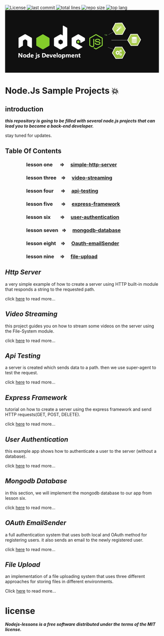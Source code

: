 ![License](https://img.shields.io/github/license/amiryeg1/nodejs-lessons?color=informational&style=for-the-badge)
![last commit](https://img.shields.io/github/last-commit/amiryeg1/nodejs-lessons?style=for-the-badge)
![total lines](https://img.shields.io/tokei/lines/github/amiryeg1/nodejs-lessons?color=blueviolet&style=for-the-badge)
![repo size](https://img.shields.io/github/repo-size/amiryeg1/nodejs-lessons?color=lightgrey&style=for-the-badge)
![top lang](https://img.shields.io/github/languages/top/amiryeg1/nodejs-lessons?color=red&style=for-the-badge)
![nodejs svg](https://github.com/amiryeg1/nodejs-lessons/blob/master/nodejs.jpg)
# Node.Js Sample Projects :collision:

## introduction

***this repository is going to be filled with several node.js projects that can lead you to become a back-end developer.***

stay tuned for updates.

## Table Of Contents
### &emsp;&emsp;&emsp;&emsp;    lesson one    &nbsp;&nbsp;&nbsp;&nbsp;             => &nbsp;&nbsp;&nbsp; [simple-http-server](https://github.com/amiryeg1/nodejs-lessons/tree/master/L1-simple-http-server)
### &emsp;&emsp;&emsp;&emsp;    lesson three  &nbsp;&nbsp;                         => &nbsp;&nbsp;&nbsp; [video-streaming](https://github.com/amiryeg1/nodejs-lessons/tree/master/L3-video-streaming)
### &emsp;&emsp;&emsp;&emsp;    lesson four   &nbsp;&nbsp;&nbsp;&nbsp;             => &nbsp;&nbsp;&nbsp; [api-testing](https://github.com/amiryeg1/nodejs-lessons/tree/master/L4-api-testing) 
### &emsp;&emsp;&emsp;&emsp;    lesson five   &nbsp;&nbsp;&nbsp;&nbsp;&nbsp;       => &nbsp;&nbsp;&nbsp; [express-framework](https://github.com/amiryeg1/nodejs-lessons/tree/master/L5-express-framework)
### &emsp;&emsp;&emsp;&emsp;    lesson six    &nbsp;&nbsp;&nbsp;&nbsp;&nbsp;&nbsp; => &nbsp;&nbsp;&nbsp; [user-authentication](https://github.com/amiryeg1/nodejs-lessons/tree/master/L6-user-authentication)
### &emsp;&emsp;&emsp;&emsp;    lesson seven  &nbsp;                               => &nbsp;&nbsp;&nbsp; [mongodb-database](https://github.com/amiryeg1/nodejs-lessons/tree/master/L7-mongodb-database)
### &emsp;&emsp;&emsp;&emsp;    lesson eight  &nbsp;&nbsp;                         => &nbsp;&nbsp;&nbsp; [Oauth-emailSender](https://github.com/amiryeg1/nodejs-lessons/tree/master/L8-OAuth-EmailSender)
### &emsp;&emsp;&emsp;&emsp;    lesson nine  &nbsp;&nbsp;&nbsp;                         => &nbsp;&nbsp;&nbsp; [file-upload](https://github.com/amiryeg1/nodejs-lessons/blob/master/L9-file-upload)

## ***Http Server***
a very simple example of how to create a server using HTTP built-in module that responds a string to the requested path.

click [here](https://github.com/amiryeg1/nodejs-lessons/blob/master/L1-simple-http-server/README.md) to read more...

## ***Video Streaming***
 this project guides you on how to stream some videos on the server using the File-System module.
 
 click [here](https://github.com/amiryeg1/nodejs-lessons/blob/master/L3-video-streaming/README.md) to read more...
 
## ***Api Testing*** 
a server is created which sends data to a path. then we use super-agent to test the request.

click [here](https://github.com/amiryeg1/nodejs-lessons/blob/master/L4-api-testing/README.md) to read more...
## ***Express Framework***
tutorial on how to create a server using the express framework and send HTTP requests(GET, POST, DELETE).

click [here](https://github.com/amiryeg1/nodejs-lessons/blob/master/L5-express-framework/README.md) to read more...

## ***User Authentication***
this example app shows how to authenticate a user to the server (without a database).

click [here](https://github.com/amiryeg1/nodejs-lessons/blob/master/L6-user-authentication/README.md) to read more...

## ***Mongodb Database***
in this section, we will implement the mongodb database to our app from lesson six. 

click [here](https://github.com/amiryeg1/nodejs-lessons/tree/master/L7-mongodb-database/README.md) to read more...

## ***OAuth EmailSender***
a full authentication system that uses both local and OAuth method for registering users. it also sends an email to the newly registered user.

click [here](https://github.com/amiryeg1/nodejs-lessons/blob/master/L8-OAuth-EmailSender/README.md) to read more...

## ***File Upload***
an implementation of a file uploading system that uses three different approaches for storing files in different environments.

Click [here](https://github.com/amiryeg1/nodejs-lessons/blob/master/L9-file-upload/README.md) to read more...
# license
***Nodejs-lessons is a free software distributed under the terms of the MIT license.***
